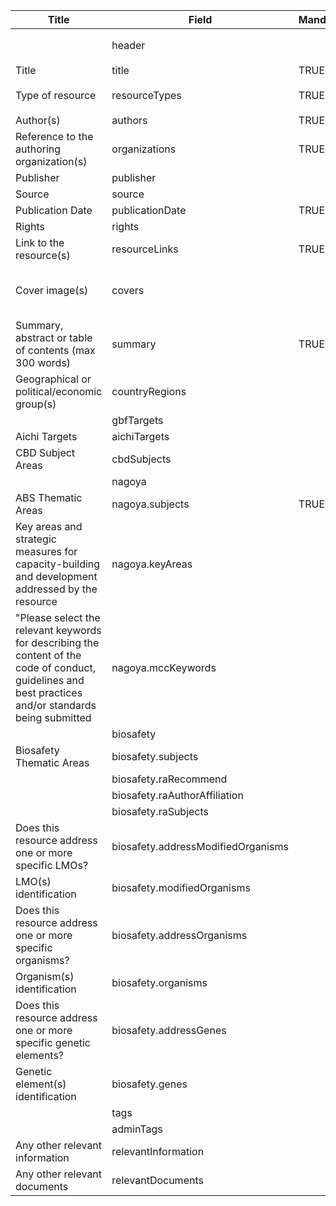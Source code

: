 <table class="schema-table" style="table-layout: fixed; width: 100%;">
    <thead>
        <tr>
            <th>Title</th>
            <th>Field</th>
            <th>Mandatory</th>
            <th>Type</th>
            <th>Example</th>
        </tr>
    </thead>
    <tbody>
        <tr>
            <td></td>
            <td>header</td>
            <td></td>
            <td>Eheader</td>
            <td><code>{ "identifier": "48478B9A-EF10-B9A3-008A-A1E149A078C4", "schema": "communityProtocol", "languages": ["en"] }</code></td>
        </tr>
        <tr>
            <td>Title</td>
            <td>title</td>
            <td>TRUE</td>
            <td>lstring</td>
            <td><code>{ "en": "Test Info" }</code></td>
        </tr>
        <tr>
            <td>Type of resource</td>
            <td>resourceTypes</td>
            <td>TRUE</td>
            <td>Eterm[]</td>
            <td><code>[{ "identifier": "2F193E6A-FE21-447F-8270-BAED8AD0DD5A" }, { "identifier": "5DDFFC34-4278-42B3-83D6-449862EC1C16" }]</code></td>
        </tr>
        <tr>
            <td>Author(s)</td>
            <td>authors</td>
            <td>TRUE</td>
            <td>lstring</td>
            <td><code>{ "en": "Test Info" }</code></td>
        </tr>
        <tr>
            <td>Reference to the authoring organization(s)</td>
            <td>organizations</td>
            <td>TRUE</td>
            <td>Ereference[]</td>
            <td><code>[{ "identifier": "DECLARE-ORGANISATION_25562_20241111131557173@1" }]</code></td>
        </tr>
        <tr>
            <td>Publisher</td>
            <td>publisher</td>
            <td></td>
            <td>lstring</td>
            <td><code>{ "en": "Test Info" }</code></td>
        </tr>
        <tr>
            <td>Source</td>
            <td>source</td>
            <td></td>
            <td>lstring</td>
            <td><code>{ "en": "Test Info" }</code></td>
        </tr>
        <tr>
            <td>Publication Date</td>
            <td>publicationDate</td>
            <td>TRUE</td>
            <td>string</td>
            <td><code>2024-12</code></td>
        </tr>
        <tr>
            <td>Rights</td>
            <td>rights</td>
            <td></td>
            <td>lstring</td>
            <td><code>{ "en": "Test Info" }</code></td>
        </tr>
        <tr>
            <td>Link to the resource(s)</td>
            <td>resourceLinks</td>
            <td>TRUE</td>
            <td>Elink[]</td>
            <td><code>[{ "url": "https://www.google.com", "name": "Google", "language": "en" }]</code></td>
        </tr>
        <tr>
            <td>Cover image(s)</td>
            <td>covers</td>
            <td></td>
            <td>Elink[]</td>
            <td><code>[{ "url": "/api/v2013/documents/48478B9A-EF10-B9A3-008A-A1E149A078C4/attachments/616113/image.jpg", "name": "image.jpg", "tag": "Test Tag", "language": "en" }]</code></td>
        </tr>
        <tr>
            <td>Summary, abstract or table of contents (max 300 words)</td>
            <td>summary</td>
            <td>TRUE</td>
            <td>lstring</td>
            <td><code>{ "en": "Test Info" }</code></td>
        </tr>
        <tr>
            <td>Geographical or political/economic group(s)</td>
            <td>countryRegions</td>
            <td></td>
            <td>Eterm[]</td>
            <td><code>[{ "identifier": "af" }, { "identifier": "A23DD6C0-44C5-418D-83B5-461D79D2721A" }]</code></td>
        </tr>
        <tr>
            <td></td>
            <td>gbfTargets</td>
            <td></td>
            <td>Eterm[]</td>
            <td><code>[{ "identifier": "GBF-TARGET-01" }]</code></td>
        </tr>
        <tr>
            <td>Aichi Targets</td>
            <td>aichiTargets</td>
            <td></td>
            <td>Eterm[]</td>
            <td></td>
        </tr>
        <tr>
            <td>CBD Subject Areas</td>
            <td>cbdSubjects</td>
            <td></td>
            <td>Eterm[]</td>
            <td><code>[{ "identifier": "CBD-SUBJECT-DSHL" }, { "identifier": "CBD-SUBJECT-CC" }]</code></td>
        </tr>
        <tr>
            <td></td>
            <td>nagoya</td>
            <td></td>
            <td>Nagoya</td>
            <td></td>
        </tr>
        <tr>
            <td>ABS Thematic Areas</td>
            <td>nagoya.subjects</td>
            <td>TRUE</td>
            <td>Eterm[]</td>
            <td><code>[{ "identifier": "EC94899F15EE40C6A0F7D0B1F774A521" }, ... ]</code></td>
        </tr>
        <tr>
            <td>Key areas and strategic measures for capacity-building and development addressed by the resource</td>
            <td>nagoya.keyAreas</td>
            <td></td>
            <td>Eterm[]</td>
            <td><code>[{ "identifier": "0DCF8438-9479-4F6B-B356-FDFCB0C4D564" }]</code></td>
        </tr>
        <tr>
            <td>"Please select the relevant keywords for describing the content of the code of conduct, guidelines and best practices and/or standards being submitted</td>
            <td>nagoya.mccKeywords</td>
            <td></td>
            <td>Eterm[]</td>
            <td></td>
        </tr>
        <tr>
            <td></td>
            <td>biosafety</td>
            <td></td>
            <td>Biosafety</td>
            <td></td>
        </tr>
        <tr>
            <td>Biosafety Thematic Areas</td>
            <td>biosafety.subjects</td>
            <td></td>
            <td>Eterm[]</td>
            <td></td>
        </tr>
        <tr>
            <td></td>
            <td>biosafety.raRecommend</td>
            <td></td>
            <td>bool</td>
            <td></td>
        </tr>
        <tr>
            <td></td>
            <td>biosafety.raAuthorAffiliation</td>
            <td></td>
            <td>Eterm[]</td>
            <td></td>
        </tr>
        <tr>
            <td></td>
            <td>biosafety.raSubjects</td>
            <td></td>
            <td>Eterm[]</td>
            <td></td>
        </tr>
        <tr>
            <td>Does this resource address one or more specific LMOs?</td>
            <td>biosafety.addressModifiedOrganisms</td>
            <td></td>
            <td>bool</td>
            <td></td>
        </tr>
        <tr>
            <td>LMO(s) identification</td>
            <td>biosafety.modifiedOrganisms</td>
            <td></td>
            <td>Ereference[]</td>
            <td></td>
        </tr>
        <tr>
            <td>Does this resource address one or more specific organisms?</td>
            <td>biosafety.addressOrganisms</td>
            <td></td>
            <td>bool</td>
            <td></td>
        </tr>
        <tr>
            <td>Organism(s) identification</td>
            <td>biosafety.organisms</td>
            <td></td>
            <td>Ereference[]</td>
            <td></td>
        </tr>
        <tr>
            <td>Does this resource address one or more specific genetic elements?</td>
            <td>biosafety.addressGenes</td>
            <td></td>
            <td>bool</td>
            <td></td>
        </tr>
        <tr>
            <td>Genetic element(s) identification</td>
            <td>biosafety.genes</td>
            <td></td>
            <td>Ereference[]</td>
            <td></td>
        </tr>
        <tr>
            <td></td>
            <td>tags</td>
            <td></td>
            <td>lstring[]</td>
            <td></td>
        </tr>
        <tr>
            <td></td>
            <td>adminTags</td>
            <td></td>
            <td>string[]</td>
            <td></td>
        </tr>
        <tr>
            <td>Any other relevant information</td>
            <td>relevantInformation</td>
            <td></td>
            <td>lstring</td>
            <td><code>{ "en": "&lt;div&gt;&lt;!--block--&gt;Test Info&lt;/div&gt;" }</code></td>
        </tr>
        <tr>
            <td>Any other relevant documents</td>
            <td>relevantDocuments</td>
            <td></td>
            <td>Elink[]</td>
            <td><code>[{ "url": "https://www.google.com", "name": "Google", "language": "en" }]</code></td>
        </tr>
    </tbody>
</table>
